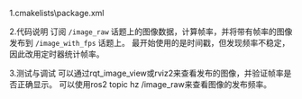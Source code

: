 1.cmakelists\package.xml

2.代码说明
订阅 `/image_raw` 话题上的图像数据，计算帧率，并将带有帧率的图像发布到 `/image_with_fps` 话题上。
最开始使用的是时间戳，但发现频率不稳定，因此改用定时器统计帧率。

3.测试与调试
可以通过rqt_image_view或rviz2来查看发布的图像，并验证帧率是否正确显示。
可以使用ros2 topic hz /image_raw来查看图像的发布频率。
